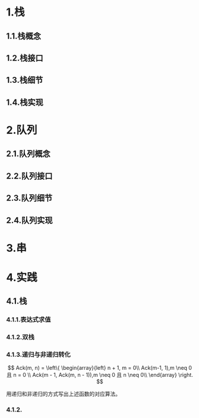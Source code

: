 # 1.栈

## 1.1.栈概念

## 1.2.栈接口

## 1.3.栈细节

## 1.4.栈实现

# 2.队列

## 2.1.队列概念

## 2.2.队列接口

## 2.3.队列细节

## 2.4.队列实现

# 3.串

# 4.实践

## 4.1.栈

### 4.1.1.表达式求值

### 4.1.2.双栈

### 4.1.3.递归与非递归转化

$$
Ack(m, n) = 
\left\{
\begin{array}{left}
n + 1, m = 0\\
Ack(m-1, 1),m \neq 0 且 n = 0 \\
Ack(m - 1, Ack(m, n - 1)),m \neq 0 且 n \neq 0\\
\end{array}
\right.
$$

用递归和非递归的方式写出上述函数的对应算法。

### 4.1.2.



